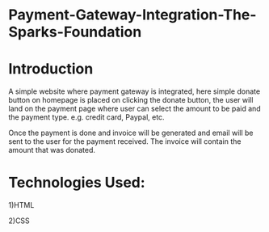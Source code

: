 # Payment-Gateway-Integration-The-Sparks-Foundation
# Introduction

A simple website where payment gateway is integrated, here simple donate button on homepage is placed on clicking the donate button, the user will land on the payment page where user can select the amount to be paid and the payment type. e.g. credit card, Paypal, etc.

Once the payment is done and invoice will be generated and email will be sent to the user for the payment received. The invoice will contain the amount that was donated.
# Technologies Used:
 1)HTML
 
 2)CSS
